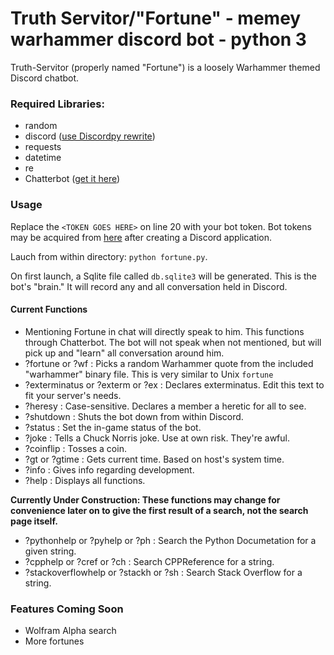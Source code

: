# Truth Servitor/"Fortune" - memey warhammer discord bot - python 3

Truth-Servitor (properly named "Fortune") is a loosely Warhammer themed Discord chatbot.

### **Required Libraries:**
* random
* discord ([use Discordpy rewrite](https://github.com/Rapptz/discord.py/tree/rewrite))
* requests
* datetime
* re
* Chatterbot ([get it here](https://github.com/gunthercox/ChatterBot))


### Usage

Replace the `<TOKEN GOES HERE>` on line 20 with your bot token.
Bot tokens may be acquired from [here](https://discordapp.com/developers/applications/me) after creating a Discord application.

Lauch from within directory: `python fortune.py`.

On first launch, a Sqlite file called `db.sqlite3` will be generated. This is the bot's "brain." It will record any and all conversation held in Discord.

#### Current Functions

* Mentioning Fortune in chat will directly speak to him. This functions through Chatterbot. The bot will not speak when not mentioned, but will pick up and "learn" all conversation around him.
* ?fortune or ?wf : Picks a random Warhammer quote from the included "warhammer" binary file. This is very similar to Unix `fortune`
* ?exterminatus or ?exterm or ?ex : Declares exterminatus. Edit this text to fit your server's needs.
* ?heresy <NAME> : Case-sensitive. Declares a member a heretic for all to see.
* ?shutdown : Shuts the bot down from within Discord.
* ?status <string> : Set the in-game status of the bot. 
* ?joke : Tells a Chuck Norris joke. Use at own risk. They're awful.
* ?coinflip : Tosses a coin.
* ?gt or ?gtime : Gets current time. Based on host's system time.
* ?info : Gives info regarding development.
* ?help : Displays all functions.

**Currently Under Construction: These functions may change for convenience later on to give the first result of a search, not the search page itself.**
* ?pythonhelp or ?pyhelp or ?ph : Search the Python Documetation for a given string.
* ?cpphelp or ?cref or ?ch : Search CPPReference for a string.
* ?stackoverflowhelp or ?stackh or ?sh : Search Stack Overflow for a string.

### Features Coming Soon
* Wolfram Alpha search 
* More fortunes

